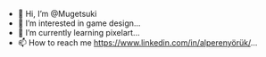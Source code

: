- 👋 Hi, I’m @Mugetsuki
- 👀 I’m interested in game design...
- 🌱 I’m currently learning pixelart...
- 📫 How to reach me https://www.linkedin.com/in/alperenyörük/...

<!---
Mugetsuki/Mugetsuki is a ✨ special ✨ repository because its `README.md` (this file) appears on your GitHub profile.
You can click the Preview link to take a look at your changes.
--->
